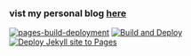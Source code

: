 ### vist my personal blog [here](https://vishakh-abhayan.github.io)

[![pages-build-deployment](https://github.com/vishakh-abhayan/vishakh-abhayan.github.io/actions/workflows/pages/pages-build-deployment/badge.svg)](https://github.com/vishakh-abhayan/vishakh-abhayan.github.io/actions/workflows/pages/pages-build-deployment)
[![Build and Deploy](https://github.com/vishakh-abhayan/vishakh-abhayan.github.io/actions/workflows/pages-deploy.yml/badge.svg)](https://github.com/vishakh-abhayan/vishakh-abhayan.github.io/actions/workflows/pages-deploy.yml)
[![Deploy Jekyll site to Pages](https://github.com/vishakh-abhayan/vishakh-abhayan.github.io/actions/workflows/pages-deploy.yml/badge.svg?event=check_run)](https://github.com/vishakh-abhayan/vishakh-abhayan.github.io/actions/workflows/pages-deploy.yml)
